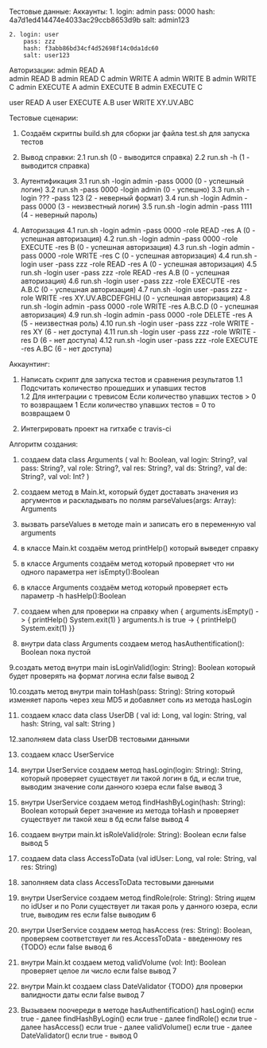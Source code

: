 Тестовые данные:
Аккаунты:
	1. login: admin 
		pass: 0000
		hash: 4a7d1ed414474e4033ac29ccb8653d9b
		salt: admin123
	
	2. login: user
		pass: zzz
		hash: f3abb86bd34cf4d52698f14c0da1dc60
		salt: user123
	
Авторизации: 
admin READ A  
admin READ B 
admin READ C 
admin WRITE A 
admin WRITE B 
admin WRITE C 
admin EXECUTE A 
admin EXECUTE B 
admin EXECUTE C

user READ A 
user EXECUTE A.B 
user WRITE XY.UV.ABC

Тестовые сценарии:
1. Создаём скритпы build.sh для сборки jar файла test.sh для запуска тестов

2. Вывод справки: 
	2.1 run.sh (0 - выводится справка) 
	2.2 run.sh -h (1 - выводится справка)

3. Аутентификация 
	3.1 run.sh -login admin -pass 0000 (0 - успешный логин) 
	3.2 run.sh -pass 0000 -login admin (0 - успешно) 
	3.3 run.sh -login ??? -pass 123 (2 - неверный формат) 
	3.4 run.sh -login Admin -pass 0000 (3 - неизвестный логин) 
	3.5 run.sh -login admin -pass 1111 (4 - неверный пароль)

4. Авторизация 
	4.1 run.sh -login admin -pass 0000 -role READ -res A (0 - успешная авторизация) 
	4.2 run.sh -login admin -pass 0000 -role EXECUTE -res B (0 - успешная авторизация) 
	4.3 run.sh -login admin -pass 0000 -role WRITE -res C (0 - успешная авторизация)
	4.4 run.sh -login user -pass zzz -role READ -res A (0 - успешная авторизация) 
	4.5 run.sh -login user -pass zzz -role READ -res A.B (0 - успешная авторизация) 
	4.6 run.sh -login user -pass zzz -role EXECUTE -res A.B.C (0 - успешная авторизация) 
	4.7 run.sh -login user -pass zzz -role WRITE -res XY.UV.ABCDEFGHIJ (0 - успешная авторизация) 
	4.8 run.sh -login admin -pass 0000 -role WRITE -res A.B.C.D (0 - успешная авторизация)
	4.9 run.sh -login admin -pass 0000 -role DELETE -res A (5 - неизвестная роль) 
	4.10 run.sh -login user -pass zzz -role WRITE -res XY (6 - нет доступа) 
	4.11 run.sh -login user -pass zzz -role WRITE -res D (6 - нет доступа)
	4.12 run.sh -login user -pass zzz -role EXECUTE -res A.BC (6 - нет доступа)

Аккаунтинг:

1. Написать скрипт для запуска тестов и сравнения результатов 
	1.1 Подсчитать количество прошедших и упавших тестов 	
	1.2 Для интеграции с тревисом Если количество упавших тестов > 0 то возвращаем 1 
	Если количество упавших тестов = 0 то возвращаем 0
	
2. Интегрировать проект на гитхабе с travis-ci

Алгоритм создания:

1. создаем data class Arguments
( val h: Boolean, 
  val login: String?, 
  val pass: String?, 
  val role: String?, 
  val res: String?, 
  val ds: String?, 
  val de: String?, 
  val vol: Int? )
  
2. создаем метод в Main.kt, который будет доставать значения из аргументов
 и раскладывать по полям parseValues(args: Array): Arguments 
 
3. вызвать parseValues в методе main и записать его в переменную val arguments 

4. в классе Main.kt создаём метод printHelp() который выведет справку

5. в классе Arguments создаём метод который проверяет что ни одного параметра нет isEmpty():Boolean 
 
6. в классе Arguments создаём метод который проверяет есть параметр -h hasHelp():Boolean 

7. создаем when для проверки на справку
when {
arguments.isEmpty() -> { printHelp() System.exit(1) } 
arguments.h is true -> { printHelp() System.exit(1) }}

8. внутри data class Arguments создаем метод hasAuthentification(): Boolean пока пустой

9.создать метод внутри main isLoginValid(login: String): Boolean 
который будет проверять на формат логина
если false вывод 2

10.создать метод внутри  main toHash(pass: String): String
который изменяет пароль через хеш MD5 и добавляет соль из метода hasLogin

11. создаем класс data class UserDB 
( val id: Long,
  val login: String, 
  val hash: String,
  val salt: String  )
  
12.заполняем data class UserDB тестовыми данными

13. создаем класс UserService

14. внутри UserService создаем метод hasLogin(login: String): String,
 который проверяет существует ли такой логин в бд,
 и если true, выводим значение соли данного юзера
 если false вывод 3
 
15. внутри UserService создаем метод findHashByLogin(hash: String): Boolean
который берет значение из метода toHash и проверяет существует ли такой хеш в бд
если false вывод 4

16. создаем внутри main.kt isRoleValid(role: String): Boolean 
если false вывод 5

17. создаем data class AccessToData 
(val idUser: Long,
val role: String,
val res: String)

18. заполняем data class AccessToData тестовыми данными

19. внутри UserService создаем метод findRole(role: String): String
ищем по idUser и по Роли существует ли такая роль у данного юзера,
если true, выводим res
если false выводим 6

20. внутри UserService создаем метод hasAccess (res: String): Boolean,
проверяем соответствует ли res.AccessToData - введенному res {TODO}
если false вывод 6

21. внутри Main.kt создаем метод validVolume (vol: Int): Boolean
проверяет целое ли число
если false вывод 7

22. внутри Main.kt создаем class DateValidator {TODO}
для проверки валидности даты
если false вывод 7

23. Вызываем поочереди в методе hasAuthentification()
hasLogin() если true - далее
findHashByLogin() если true - далее
findRole() если true - далее
hasAccess() если true - далее
validVolume() если true - далее
DateValidator()  если true - вывод 0







